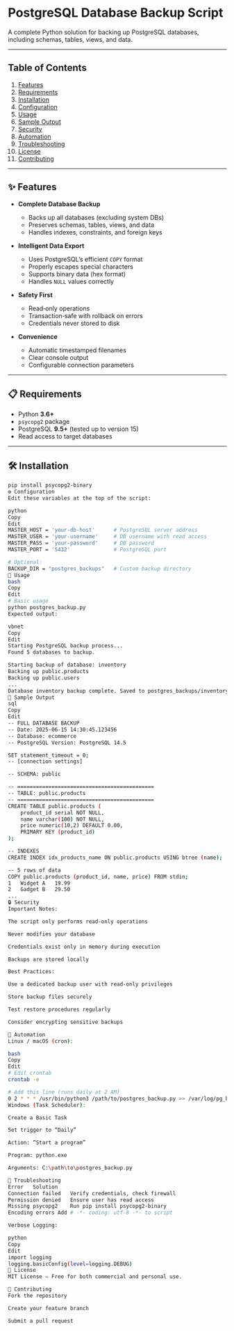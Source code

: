# PostgreSQL Database Backup Script

A complete Python solution for backing up PostgreSQL databases, including schemas, tables, views, and data.

---

## Table of Contents

1. [Features](#features)  
2. [Requirements](#requirements)  
3. [Installation](#installation)  
4. [Configuration](#configuration)  
5. [Usage](#usage)  
6. [Sample Output](#sample-output)  
7. [Security](#security)  
8. [Automation](#automation)  
9. [Troubleshooting](#troubleshooting)  
10. [License](#license)  
11. [Contributing](#contributing)

---

## ✨ Features

- **Complete Database Backup**  
  - Backs up all databases (excluding system DBs)  
  - Preserves schemas, tables, views, and data  
  - Handles indexes, constraints, and foreign keys

- **Intelligent Data Export**  
  - Uses PostgreSQL’s efficient `COPY` format  
  - Properly escapes special characters  
  - Supports binary data (hex format)  
  - Handles `NULL` values correctly  

- **Safety First**  
  - Read‑only operations  
  - Transaction‑safe with rollback on errors  
  - Credentials never stored to disk  

- **Convenience**  
  - Automatic timestamped filenames  
  - Clear console output  
  - Configurable connection parameters  

---

## 📋 Requirements

- Python **3.6+**  
- `psycopg2` package  
- PostgreSQL **9.5+** (tested up to version 15)  
- Read access to target databases  

---

## 🛠 Installation

```bash
pip install psycopg2-binary
⚙ Configuration
Edit these variables at the top of the script:

python
Copy
Edit
MASTER_HOST = 'your-db-host'      # PostgreSQL server address  
MASTER_USER = 'your-username'     # DB username with read access  
MASTER_PASS = 'your-password'     # DB password  
MASTER_PORT = '5432'              # PostgreSQL port  

# Optional:
BACKUP_DIR = "postgres_backups"   # Custom backup directory
🚀 Usage
bash
Copy
Edit
# Basic usage
python postgres_backup.py
Expected output:

vbnet
Copy
Edit
Starting PostgreSQL backup process...
Found 5 databases to backup.

Starting backup of database: inventory
Backing up public.products
Backing up public.users
...
Database inventory backup complete. Saved to postgres_backups/inventory_backup_20231115_143045.sql
📄 Sample Output
sql
Copy
Edit
-- FULL DATABASE BACKUP
-- Date: 2025-06-15 14:30:45.123456
-- Database: ecommerce
-- PostgreSQL Version: PostgreSQL 14.5

SET statement_timeout = 0;
-- [connection settings]

-- SCHEMA: public

-- ============================================
-- TABLE: public.products
-- ============================================
CREATE TABLE public.products (
    product_id serial NOT NULL,
    name varchar(100) NOT NULL,
    price numeric(10,2) DEFAULT 0.00,
    PRIMARY KEY (product_id)
);

-- INDEXES
CREATE INDEX idx_products_name ON public.products USING btree (name);

-- 5 rows of data
COPY public.products (product_id, name, price) FROM stdin;
1   Widget A   19.99
2   Gadget B   29.50
...
🔒 Security
Important Notes:

The script only performs read‑only operations

Never modifies your database

Credentials exist only in memory during execution

Backups are stored locally

Best Practices:

Use a dedicated backup user with read‑only privileges

Store backup files securely

Test restore procedures regularly

Consider encrypting sensitive backups

🤖 Automation
Linux / macOS (cron):

bash
Copy
Edit
# Edit crontab
crontab -e

# Add this line (runs daily at 2 AM)
0 2 * * * /usr/bin/python3 /path/to/postgres_backup.py >> /var/log/pg_backup.log 2>&1
Windows (Task Scheduler):

Create a Basic Task

Set trigger to “Daily”

Action: “Start a program”

Program: python.exe

Arguments: C:\path\to\postgres_backup.py

🐛 Troubleshooting
Error	Solution
Connection failed	Verify credentials, check firewall
Permission denied	Ensure user has read access
Missing psycopg2	Run pip install psycopg2-binary
Encoding errors	Add # -*- coding: utf-8 -*- to script

Verbose Logging:

python
Copy
Edit
import logging
logging.basicConfig(level=logging.DEBUG)
📜 License
MIT License – Free for both commercial and personal use.

🤝 Contributing
Fork the repository

Create your feature branch

Submit a pull request